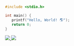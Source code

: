 <!-- ### Hi there 👋 -->
<!-- ### Hello, World! 🌎 -->

```C
#include <stdio.h>

int main() {
   printf("Hello, World! 🌎");
   return 0;
}
```

<!--&theme=onedark "-->
<a href="https://github.com/starkdmi/README.md2">
  <img src="https://github-readme-stats.vercel.app/api/top-langs/?username=starkdmi&layout=compact&hide=Visual%20Basic,Logos,PHP" />
</a>

<a href="https://github.com/starkdmi/README.md">
   <img src="https://github-readme-stats.vercel.app/api?username=starkdmi&count_private=true&include_all_commits=true&hide_rank=true&line_height=22 &hide=contribs,prs,issues&show_icons=true&icon_color=3080ee" />
</a>


<!--<a href="https://github.com/starkdmi/Multi-Messenger-Bot-2">
  <img align="left" src="https://github-readme-stats.vercel.app/api/pin/?username=starkdmi&repo=Multi-Messenger-Bot-2&show_owner=false" />
</a>-->


<!--<table cellspacing="0" cellpadding="0" style="border:none;border-collapse: collapse;">
  <tr>
    <th>
      <img align="left" src="https://github-readme-stats.vercel.app/api?username=starkdmi&count_private=true&include_all_commits=true&hide_rank=true&line_height=22&show_icons=true&hide=contribs,prs,issues" />
      </th>
    <th><img src="https://github-readme-stats.vercel.app/api/top-langs/?username=starkdmi&layout=compact&hide=Visual%20Basic,Logos,PHP" /></th> 
  </tr>
</table>-->




<!--
![My github stats](https://github-readme-stats.vercel.app/api?username=starkdmi&theme=onedark&count_private=true&hide=contribs,prs)
[![Top Langs](https://github-readme-stats.vercel.app/api/top-langs/?username=starkdmi&layout=compact&hide=Visual%20Basic,Logos,PHP)](https://github.com/starkdmi) 
[![MultiMessengerBot](https://github-readme-stats.vercel.app/api/pin/?username=starkdmi&repo=Multi-Messenger-Bot-2&show_owner=true&theme=onedark)](https://github.com/starkdmi/Multi-Messenger-Bot-2) 
-->

<!--![Cover](https://raw.githubusercontent.com/starkdmi/starkdmi/master/poster.jpg)-->

<!--
**starkdmi/starkdmi** is a ✨ _special_ ✨ repository because its `README.md` (this file) appears on your GitHub profile.

Here are some ideas to get you started:

- 🔭 I’m currently working on ...
- 🌱 I’m currently learning ...
- 👯 I’m looking to collaborate on ...
- 🤔 I’m looking for help with ...
- 💬 Ask me about ...
- 📫 How to reach me: ...
- 😄 Pronouns: ...
- ⚡ Fun fact: ...
-->
